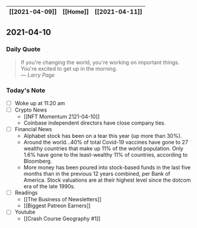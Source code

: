 | [[2021-04-09]] | [[Home]] | [[2021-04-11]] |
| :------------: | :------: | :------------: |

## 2021-04-10 

### Daily Quote
> If you're changing the world, you're working on important things. You're excited to get up in the morning.  
> &mdash; <cite>Larry Page</cite>

### Today's Note
- [ ] Woke up at 11:20 am
- [ ] Crypto News
	- [[NFT Momentum 2121-04-10]]
	- Coinbase independent directors have close company ties.
- [ ] Financial News
	- Alphabet stock has been on a tear this year (up more than 30%).
	- Around the world…40% of total Covid-19 vaccines have gone to 27 wealthy countries that make up 11% of the world population. Only 1.6% have gone to the least-wealthy 11% of countries, according to Bloomberg. 
	- More money has been poured into stock-based funds in the last five months than in the previous 12 years combined, per Bank of America. Stock valuations are at their highest level since the dotcom era of the late 1990s. 
- [ ] Readings
	- [[The Business of Newsletters]]
	- [[Biggest Patreon Earners]]
- [ ] Youtube
	- [[Crash Course Geography #1]] 